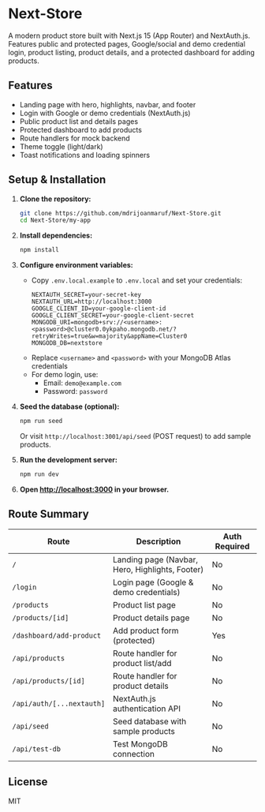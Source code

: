 # Next-Store

A modern product store built with Next.js 15 (App Router) and NextAuth.js. Features public and protected pages, Google/social and demo credential login, product listing, product details, and a protected dashboard for adding products.

## Features
- Landing page with hero, highlights, navbar, and footer
- Login with Google or demo credentials (NextAuth.js)
- Public product list and details pages
- Protected dashboard to add products
- Route handlers for mock backend
- Theme toggle (light/dark)
- Toast notifications and loading spinners

## Setup & Installation

1. **Clone the repository:**
   ```sh
   git clone https://github.com/mdrijoanmaruf/Next-Store.git
   cd Next-Store/my-app
   ```
2. **Install dependencies:**
   ```sh
   npm install
   ```
3. **Configure environment variables:**
   - Copy `.env.local.example` to `.env.local` and set your credentials:
     ```env
     NEXTAUTH_SECRET=your-secret-key
     NEXTAUTH_URL=http://localhost:3000
     GOOGLE_CLIENT_ID=your-google-client-id
     GOOGLE_CLIENT_SECRET=your-google-client-secret
     MONGODB_URI=mongodb+srv://<username>:<password>@cluster0.0ykpaho.mongodb.net/?retryWrites=true&w=majority&appName=Cluster0
     MONGODB_DB=nextstore
     ```
   - Replace `<username>` and `<password>` with your MongoDB Atlas credentials
   - For demo login, use:
     - Email: `demo@example.com`
     - Password: `password`
4. **Seed the database (optional):**
   ```sh
   npm run seed
   ```
   Or visit `http://localhost:3001/api/seed` (POST request) to add sample products.

5. **Run the development server:**
   ```sh
   npm run dev
   ```
6. **Open [http://localhost:3000](http://localhost:3000) in your browser.**

## Route Summary

| Route                      | Description                                      | Auth Required |
|----------------------------|--------------------------------------------------|--------------|
| `/`                        | Landing page (Navbar, Hero, Highlights, Footer)  | No           |
| `/login`                   | Login page (Google & demo credentials)           | No           |
| `/products`                | Product list page                                | No           |
| `/products/[id]`           | Product details page                             | No           |
| `/dashboard/add-product`   | Add product form (protected)                     | Yes          |
| `/api/products`            | Route handler for product list/add               | No           |
| `/api/products/[id]`       | Route handler for product details                | No           |
| `/api/auth/[...nextauth]`  | NextAuth.js authentication API                   | No           |
| `/api/seed`                | Seed database with sample products               | No           |
| `/api/test-db`             | Test MongoDB connection                          | No           |

## License
MIT
